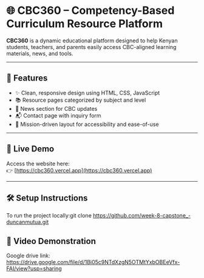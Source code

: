# 🌐 CBC360 – Competency-Based Curriculum Resource Platform

**CBC360** is a dynamic educational platform designed to help Kenyan students, teachers, and parents easily access CBC-aligned learning materials, news, and tools.

---

## 📌 Features

- ✨ Clean, responsive design using HTML, CSS, JavaScript
- 📚 Resource pages categorized by subject and level
- 📰 News section for CBC updates
- 📬 Contact page with inquiry form
- 🎯 Mission-driven layout for accessibility and ease-of-use

---

## 🚀 Live Demo

Access the website here:  
👉 [https://cbc360.vercel.app](https://cbc360.vercel.app)

---

## 🛠️ Setup Instructions

To run the project locally:git clone https://github.com/week-8-capstone_-duncanmutua.git

## 📌 Video Demonstration

Google drive link: https://drive.google.com/file/d/1Bi05c9NTdXzgN5OTMtYxbOBEeVfx-FAI/view?usp=sharing
